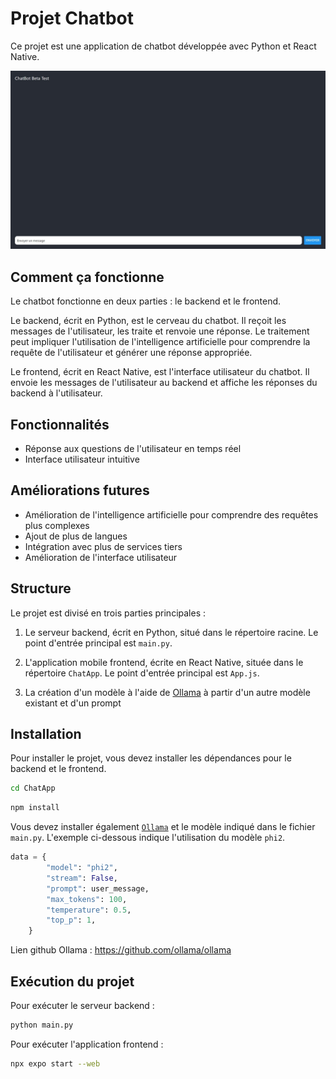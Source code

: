 # Projet Chatbot

Ce projet est une application de chatbot développée avec Python et React Native.

![Screenshot projet](/ChatApp/img/screenshot.jpeg)

## Comment ça fonctionne

Le chatbot fonctionne en deux parties : le backend et le frontend.

Le backend, écrit en Python, est le cerveau du chatbot. Il reçoit les messages de l'utilisateur, les traite et renvoie une réponse. Le traitement peut impliquer l'utilisation de l'intelligence artificielle pour comprendre la requête de l'utilisateur et générer une réponse appropriée.

Le frontend, écrit en React Native, est l'interface utilisateur du chatbot. Il envoie les messages de l'utilisateur au backend et affiche les réponses du backend à l'utilisateur.

## Fonctionnalités

- Réponse aux questions de l'utilisateur en temps réel
- Interface utilisateur intuitive

## Améliorations futures

- Amélioration de l'intelligence artificielle pour comprendre des requêtes plus complexes
- Ajout de plus de langues
- Intégration avec plus de services tiers
- Amélioration de l'interface utilisateur

## Structure

Le projet est divisé en trois parties principales :

1. Le serveur backend, écrit en Python, situé dans le répertoire racine. Le point d'entrée principal est `main.py`.

2. L'application mobile frontend, écrite en React Native, située dans le répertoire `ChatApp`. Le point d'entrée principal est `App.js`.

3. La création d'un modèle à l'aide de [Ollama](https://ollama.com/) à partir d'un autre modèle existant et d'un prompt

## Installation

Pour installer le projet, vous devez installer les dépendances pour le backend et le frontend.

```bash
cd ChatApp
```

```bash
npm install
```

Vous devez installer également [`Ollama`](https://ollama.com/) et le modèle indiqué dans le fichier `main.py`. L'exemple ci-dessous indique l'utilisation du modèle `phi2`.

```python
data = {
        "model": "phi2",
        "stream": False,
        "prompt": user_message,
        "max_tokens": 100,
        "temperature": 0.5,
        "top_p": 1,
    }
```

Lien github Ollama : https://github.com/ollama/ollama

## Exécution du projet

Pour exécuter le serveur backend :

```bash
python main.py
```

Pour exécuter l'application frontend :

```bash
npx expo start --web
```

